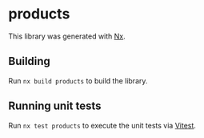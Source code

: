 # products

This library was generated with [Nx](https://nx.dev).

## Building

Run `nx build products` to build the library.

## Running unit tests

Run `nx test products` to execute the unit tests via [Vitest](https://vitest.dev/).
